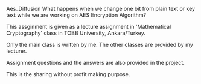 Aes_Diffusion
What happens when we change one bit from plain text or key text while we are working on AES Encryption Algorithm?

This assginment is given as a lecture assignment in 'Mathematical Cryptography' class in TOBB University, Ankara/Turkey.

Only the main class is written by me. The other classes are provided by my lecturer.

Assignment questions and the answers are also provided in the project.

This is the sharing without profit making purpose.
